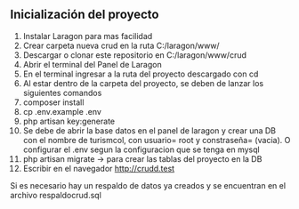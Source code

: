## Inicialización del proyecto

1. Instalar Laragon para  mas facilidad
2. Crear carpeta nueva crud en la ruta C:/laragon/www/
3. Descargar o clonar este repositorio en C:/laragon/www/crud
4. Abrir el terminal del Panel de Laragon
5. En el terminal ingresar a la ruta del proyecto descargado con cd
6. Al estar dentro de la carpeta del proyecto, se deben de lanzar los siguientes comandos
7. composer install
8. cp .env.example .env
9. php artisan key:generate
10. Se debe de abrir la base datos en el panel de laragon y crear una DB con el nombre de turismcol, 
con usuario= root y constraseña= (vacia). O configurar el .env segun la configuracion que se tenga en mysql
11. php artisan migrate  -> para crear las tablas del proyecto en la DB
12. Escribir en el navegador http://crudd.test

Si es necesario hay un respaldo de datos ya creados y se encuentran en el archivo respaldocrud.sql